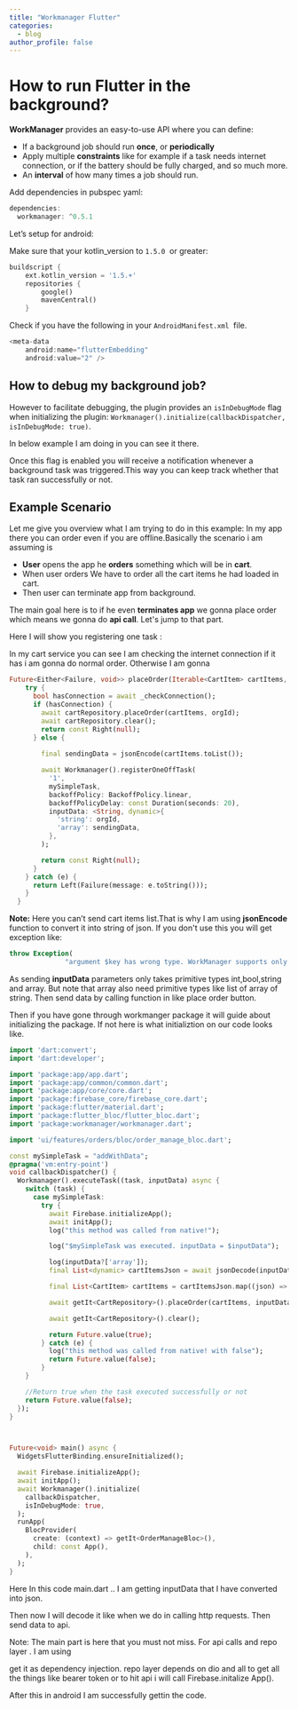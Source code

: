```yaml
---
title: "Workmanager Flutter"
categories:
  - blog
author_profile: false
---
```


# How to run Flutter in the background?

**WorkManager** provides an easy-to-use API where you can define:

- If a background job should run **once**, or **periodically**
- Apply multiple **constraints** like for example if a task needs internet connection, or if the battery should be     fully charged, and so much more.
- An **interval** of how many times a job should run.

Add dependencies in pubspec yaml:

```dart
dependencies:
  workmanager: ^0.5.1
```

Let’s setup for android:

Make sure that your kotlin_version to `1.5.0`
 or greater:

```dart
buildscript {
    ext.kotlin_version = '1.5.+'
    repositories {
        google()
        mavenCentral()
    }
```

Check if you have the following in your `AndroidManifest.xml`
 file.

```dart
<meta-data
    android:name="flutterEmbedding"
    android:value="2" />
```

## How to debug my background job?

However to facilitate debugging, the plugin provides an `isInDebugMode` flag when initializing the plugin: `Workmanager().initialize(callbackDispatcher, isInDebugMode: true)`.

In below example I am doing in  you can see it there.

Once this flag is enabled you will receive a notification whenever a background task was triggered.This way you can keep track whether that task ran successfully or not.

<!-- Let’s setup for ios:
**Prerequisites**

This plugin is compatible with **Swift 4.2**
 and up. Make sure you are using **Xcode 10.3**
 or higher and have set your minimum deployment target to **iOS 10**
 or higher by defining a platform version in your podfile: `platform :ios, '10.0'`

In xcode runner signing and capabilites  background mode and check background processing which will ad UIBckgroundModes key to Info.plist

```
<key>UIBackgroundModes</key>
<array>
	<string>processing</string>
</array>
``` -->

<!-- Will continue on android then come to on ios part: -->

## Example Scenario
Let me give you overview what I am trying to do in this example:
In my app there you can order even if you are offline.Basically the scenario i am assuming is 
- **User** opens the app he **orders** something which will be in **cart**.
- When user orders We have to order all the cart items he had loaded in cart.
- Then user can terminate app from background.

The main goal here is to if he even **terminates app** we gonna place order which means we gonna do **api call**. 
Let's jump to that part.

Here I will show you  registering one task : 

In my cart service you can see I am checking the internet connection if it has i am gonna do normal order.
Otherwise I am gonna 

```dart
Future<Either<Failure, void>> placeOrder(Iterable<CartItem> cartItems, String orgId) async {
    try {
      bool hasConnection = await _checkConnection();
      if (hasConnection) {
        await cartRepository.placeOrder(cartItems, orgId);
        await cartRepository.clear();
        return const Right(null);
      } else {
      
        final sendingData = jsonEncode(cartItems.toList());

        await Workmanager().registerOneOffTask(
          '1',
          mySimpleTask,
          backoffPolicy: BackoffPolicy.linear,
          backoffPolicyDelay: const Duration(seconds: 20),
          inputData: <String, dynamic>{
            'string': orgId,
            'array': sendingData,
          },
        );

        return const Right(null);
      }
    } catch (e) {
      return Left(Failure(message: e.toString()));
    }
  }
```

**Note:**  Here you can’t send cart items list.That is why I am using **jsonEncode** function to convert it into string of json. If you don't use this you  will get exception like:

```dart
throw Exception(
              "argument $key has wrong type. WorkManager supports only int, bool, double, String and their list");
```

As sending **inputData** parameters only takes primitive types int,bool,string and array. But note that array also need primitive types like list of array of string. Then send data by calling function in like place order button.

Then if you have gone through workmanger package it will  guide about initializing the package. If not here is what 
initializtion on our code looks like.

```dart
import 'dart:convert';
import 'dart:developer';

import 'package:app/app.dart';
import 'package:app/common/common.dart';
import 'package:app/core/core.dart';
import 'package:firebase_core/firebase_core.dart';
import 'package:flutter/material.dart';
import 'package:flutter_bloc/flutter_bloc.dart';
import 'package:workmanager/workmanager.dart';

import 'ui/features/orders/bloc/order_manage_bloc.dart';

const mySimpleTask = "addWithData";
@pragma('vm:entry-point')
void callbackDispatcher() {
  Workmanager().executeTask((task, inputData) async {
    switch (task) {
      case mySimpleTask:
        try {
          await Firebase.initializeApp();
          await initApp();
          log("this method was called from native!");

          log("$mySimpleTask was executed. inputData = $inputData");

          log(inputData?['array']);
          final List<dynamic> cartItemsJson = await jsonDecode(inputData?['array']);

          final List<CartItem> cartItems = cartItemsJson.map((json) => CartItem.fromJson(json)).toList();

          await getIt<CartRepository>().placeOrder(cartItems, inputData?['string']);

          await getIt<CartRepository>().clear();

          return Future.value(true);
        } catch (e) {
          log("this method was called from native! with false");
          return Future.value(false);
        }
    }

    //Return true when the task executed successfully or not
    return Future.value(false);
  });
}



Future<void> main() async {
  WidgetsFlutterBinding.ensureInitialized();

  await Firebase.initializeApp();
  await initApp();
  await Workmanager().initialize(
    callbackDispatcher,
    isInDebugMode: true,
  );
  runApp(
    BlocProvider(
      create: (context) => getIt<OrderManageBloc>(),
      child: const App(),
    ),
  );
}
```

Here In this code main.dart .. I am getting inputData that I have converted into json.

Then now I will decode it like when we do in calling http requests. Then send data to api.

Note: The main part is here that you must not miss. For api calls and repo layer . I am using

get it as dependency injection. repo layer depends on dio and all to get all the things like bearer token or to hit api  i will call Firebase.initalize App().

After this in android I am successfully gettin the code.
